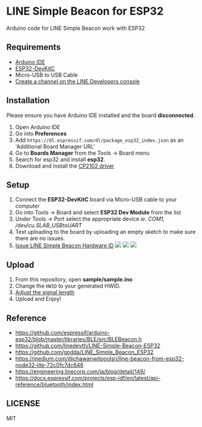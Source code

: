 # LINE Simple Beacon for ESP32

Arduino code for LINE Simple Beacon work with ESP32

## Requirements

* [Arduino IDE](https://www.arduino.cc/en/Main/Software)
* [ESP32-DevKitC](https://www.espressif.com/en/products/hardware/esp32-devkitc/overview)
* Micro-USB to USB Cable
* [Create a channel on the LINE Developers console](https://developers.line.me/en/docs/line-login/getting-started/)

## Installation

Please ensure you have Arduino IDE installed and the board **disconnected**.

1. Open Arduino IDE
2. Go into **Preferences**
3. Add `https://dl.espressif.com/dl/package_esp32_index.json` as an 'Additional Board Manager URL'
4. Go to **Boards Manager** from the Tools -> Board menu
5. Search for esp32 and install **esp32**.
6. Download and install the [CP2102 driver](https://www.silabs.com/products/development-tools/software/usb-to-uart-bridge-vcp-drivers)

## Setup
1. Connect the **ESP32-DevKitC** board via Micro-USB cable to your computer
2. Go into Tools -> Board and select **ESP32 Dev Module** from the list
3. Under Tools -> Port select the appropriate device *ie. COM1, /dev/cu.SLAB_USBtoUART*
4. Test uploading to the board by uploading an empty sketch to make sure there are no issues.
5. [Issue LINE Simple Beacon Hardware ID](https://admin-official.line.me/beacon/register)
    ![](https://user-images.githubusercontent.com/30001185/50584877-afe5a900-0ea4-11e9-9130-69c3c893a301.png)
    ![](https://user-images.githubusercontent.com/30001185/50584907-e3283800-0ea4-11e9-8f3f-6645e1797785.png)
    ![](https://user-images.githubusercontent.com/30001185/50584909-e7545580-0ea4-11e9-97f2-063cfb1bfd8d.png)

## Upload

1. From this repository, open **sample/sample.ino**
2. Change the `HWID` to your generated HWID.
3. [Adjust the signal length](https://docs.espressif.com/projects/esp-idf/en/latest/api-reference/bluetooth/controller_vhci.html?highlight=esp_ble_tx_power_set#_CPPv220esp_ble_tx_power_set20esp_ble_power_type_t17esp_power_level_t)
4. Upload and Enjoy!

## Reference

* https://github.com/espressif/arduino-esp32/blob/master/libraries/BLE/src/BLEBeacon.h
* https://github.com/linedevth/LINE-Simple-Beacon-ESP32
* https://github.com/godda/LINE_Simple_Beacon_ESP32
* https://medium.com/@chawanwitpoolsri/line-beacon-from-esp32-node32-lite-72c0fc7dc646
* https://engineering.linecorp.com/ja/blog/detail/149/
* https://docs.espressif.com/projects/esp-idf/en/latest/api-reference/bluetooth/index.html

## LICENSE

MIT
